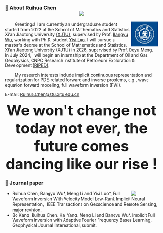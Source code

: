   ### 🤺 About Ruihua Chen <div align="center"><a href="https://sunguoqi.com/"> <img src="https://readme-typing-svg.herokuapp.com/?lines=聚焦前沿、强化交叉、顶天立地、服务国家;I'm+Ruihua-Chen+Welcome+!&center=true&size=18"> </a> </div>
<img align="right" width="88" src="image.png"/>

&emsp;&emsp; Greetings! I am currently an undergraduate student started from 2022 at the School of Mathematics and Statistics, Xi’an Jiaotong University [(XJTU)](https://www.xjtu.edu.cn/), supervised by Prof. [Bangyu Wu](https://gr.xjtu.edu.cn/en/web/bangyuwu/home), working with Ph.D. student [Yisi Luo](https://yisiluo.github.io/).  I will pursue a master's degree at the School of Mathematics and Statistics, Xi’an Jiaotong University [(XJTU)]((https://www.xjtu.edu.cn/)) in 2026, supervised by Prof. [Deyu Meng](https://gr.xjtu.edu.cn/en/web/dymeng). In July 2024, I will begin an internship at the Department of Oil and Gas Geophysics, CNPC Research Institute of Petroleum Exploration & Development [(RIPED)](http://riped.cnpc.com.cn/riped2021/index.shtml). </p>

&emsp;&emsp; My research interests include implicit continuous representation and regularization for PDE-related forward and inverse problems, e.g., wave equation forward modeling, full waveform inversion (FWI).

E-mail: Ruihua.Chen@stu.xjtu.edu.cn

<font size=5><p align="center"><strong><font size=30>We won't change not today not ever, the future comes dancing like our rise !</font></strong></p></font>

</td></tr>

<tr><td>

### 📃 Journal paper

<img align="right" width="88" src="https://cdn.jsdelivr.net/gh/sun0225SUN/sun0225SUN/assets/images/astronaut.png" />

<!-- feed start -->
- Ruihua Chen, Bangyu Wu*, Meng Li and Yisi Luo*, Full Waveform Inversion With Velocity Model Low-Rank Implicit Neural Representation，IEEE Transactions on Geoscience and Remote Sensing, major revision.
- Bo Kang, Ruihua Chen, Kai Yang, Meng Li and Bangyu Wu*. Implicit Full Waveform Inversion with Adaptive Fourier Frequency Bases Learning, Geophysical Journal International, submit.
<!-- feed end -->

</td></tr>

<tr><td>



<!--
**CRuihua/CRuihua** is a ✨ _special_ ✨ repository because its `README.md` (this file) appears on your GitHub profile.

Here are some ideas to get you started:

- 🔭 I’m currently working on ...
- 🌱 I’m currently learning ...
- 👯 I’m looking to collaborate on ...
- 🤔 I’m looking for help with ...
- 💬 Ask me about ...
- 📫 How to reach me: ...
- 😄 Pronouns: ...
- ⚡ Fun fact: ...
-->
